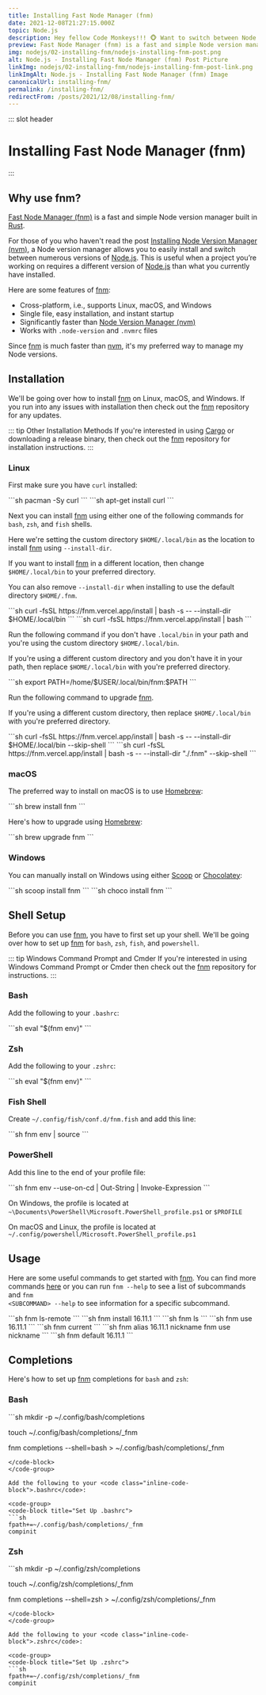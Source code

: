 ```yaml
---
title: Installing Fast Node Manager (fnm)
date: 2021-12-08T21:27:15.000Z
topic: Node.js
description: Hey fellow Code Monkeys!!! 🐵 Want to switch between Node versions extremely fast, then check out Installing Fast Node Manager (fnm)! 🍌🐒
preview: Fast Node Manager (fnm) is a fast and simple Node version manager built in Rust. For those of you who haven't read...
img: nodejs/02-installing-fnm/nodejs-installing-fnm-post.png
alt: Node.js - Installing Fast Node Manager (fnm) Post Picture
linkImg: nodejs/02-installing-fnm/nodejs-installing-fnm-post-link.png
linkImgAlt: Node.js - Installing Fast Node Manager (fnm) Image
canonicalUrl: installing-fnm/
permalink: /installing-fnm/
redirectFrom: /posts/2021/12/08/installing-fnm/
---
```


::: slot header

# Installing Fast Node Manager (fnm)

:::

## Why use fnm?

[Fast Node Manager (fnm)](https://github.com/Schniz/fnm) is a fast and simple Node version manager built in [Rust](https://www.rust-lang.org/).

For those of you who haven't read the post [Installing Node Version Manager (nvm)](/installing-nvm/), a Node version manager allows you to <span class="post-term-one">easily install and switch</span> between numerous versions of [Node.js](https://nodejs.org/en/). This is useful when a project you’re working on requires a different version of [Node.js](https://nodejs.org/en/) than what you currently have installed.

Here are some features of [fnm](https://github.com/Schniz/fnm):

- Cross-platform, i.e., supports Linux, macOS, and Windows
- Single file, easy installation, and instant startup
- Significantly faster than [Node Version Manager (nvm)](https://github.com/nvm-sh/nvm)
- Works with <code class="inline-code-block">.node-version</code> and <code class="inline-code-block">.nvmrc</code> files

Since [fnm](https://github.com/Schniz/fnm) is much faster than [nvm](https://github.com/nvm-sh/nvm), it's my <span class="post-term-one">preferred</span> way to manage my Node versions.

## Installation

We'll be going over how to install [fnm](https://github.com/Schniz/fnm) on Linux, macOS, and Windows. If you run into any issues with installation then check out the [fnm](https://github.com/Schniz/fnm) repository for any updates.

::: tip Other Installation Methods
If you're interested in using [Cargo](https://doc.rust-lang.org/cargo/) or downloading a release binary, then check out the [fnm](https://github.com/Schniz/fnm) repository for installation instructions.
:::

### Linux

First make sure you have <code class="inline-code-block">curl</code> installed:

<code-group>
<code-block title="Arch">
```sh
pacman -Sy curl
```
</code-block>

<code-block title="Ubuntu">
```sh
apt-get install curl
```
</code-block>
</code-group>

Next you can install [fnm](https://github.com/Schniz/fnm) using either one of the following commands for <code class="inline-code-block">bash</code>, <code class="inline-code-block">zsh</code>, and <code class="inline-code-block">fish</code> shells.

Here we're setting the custom directory <code class="inline-code-block">$HOME/.local/bin</code> as the location to install [fnm](https://github.com/Schniz/fnm) using <code class="inline-code-block">--install-dir</code>.

If you want to install [fnm](https://github.com/Schniz/fnm) in a different location, then change <code class="inline-code-block">$HOME/.local/bin</code> to your preferred directory.

You can also remove <code class="inline-code-block">--install-dir</code> when installing to use the default directory <code class="inline-code-block">$HOME/.fnm</code>.

<code-group>
<code-block title="Custom Directory">
```sh
curl -fsSL https://fnm.vercel.app/install | bash -s -- --install-dir $HOME/.local/bin
```
</code-block>

<code-block title="Default Directory">
```sh
curl -fsSL https://fnm.vercel.app/install | bash
```
</code-block>
</code-group>

Run the following command if you <span class="post-term-one">don't</span> have <code class="inline-code-block">.local/bin</code> in your path and you're using the custom directory <code class="inline-code-block">$HOME/.local/bin</code>.

If you're using a different custom directory and you <span class="post-term-one">don't</span> have it in your path, then replace <code class="inline-code-block">$HOME/.local/bin</code> with you're preferred directory.

<code-group>
<code-block title="Setting PATH">
```sh
export PATH=/home/$USER/.local/bin/fnm:$PATH
```
</code-block>
</code-group>

Run the following command to upgrade [fnm](https://github.com/Schniz/fnm).

If you're using a different custom directory, then replace <code class="inline-code-block">$HOME/.local/bin</code> with you're preferred directory.

<code-group>
<code-block title="Custom Directory">
```sh
curl -fsSL https://fnm.vercel.app/install | bash -s -- --install-dir $HOME/.local/bin --skip-shell
```
</code-block>

<code-block title="Default Directory">
```sh
curl -fsSL https://fnm.vercel.app/install | bash -s -- --install-dir "./.fnm" --skip-shell
```
</code-block>
</code-group>

### macOS

The <span class="post-term-one">preferred</span> way to install on macOS is to use [Homebrew](https://brew.sh/):

<code-group>
<code-block title="Installing fnm">
```sh
brew install fnm
```
</code-block>
</code-group>

Here's how to upgrade using [Homebrew](https://brew.sh/):

<code-group>
<code-block title="Upgrading fnm">
```sh
brew upgrade fnm
```
</code-block>
</code-group>

### Windows

You can manually install on Windows using either [Scoop](https://scoop.sh/) or [Chocolatey](https://chocolatey.org/):

<code-group>
<code-block title="Scoop">
```sh
scoop install fnm
```
</code-block>

<code-block title="Chocolatey">
```sh
choco install fnm
```
</code-block>
</code-group>

## Shell Setup

Before you can use [fnm](https://github.com/Schniz/fnm), you have to first set up your shell. We'll be going over how to set up [fnm](https://github.com/Schniz/fnm) for <code class="inline-code-block">bash</code>, <code class="inline-code-block">zsh</code>, <code class="inline-code-block">fish</code>, and <code class="inline-code-block">powershell</code>.

::: tip Windows Command Prompt and Cmder
If you're interested in using Windows Command Prompt or Cmder then check out the [fnm](https://github.com/Schniz/fnm) repository for instructions.
:::

### Bash

Add the following to your <code class="inline-code-block">.bashrc</code>:

<code-group>
<code-block title="Bash">
```sh
eval "$(fnm env)"
```
</code-block>
</code-group>

### Zsh

Add the following to your <code class="inline-code-block">.zshrc</code>:

<code-group>
<code-block title="Zsh">
```sh
eval "$(fnm env)"
```
</code-block>
</code-group>

### Fish Shell

Create <code class="inline-code-block">~/.config/fish/conf.d/fnm.fish</code> and add this line:

<code-group>
<code-block title="Fish Shell">
```sh
fnm env | source
```
</code-block>
</code-group>

### PowerShell

Add this line to the end of your profile file:

<code-group>
<code-block title="PowerShell">
```sh
fnm env --use-on-cd | Out-String | Invoke-Expression
```
</code-block>
</code-group>

On Windows, the profile is located at <code class="inline-code-block">~\Documents\PowerShell\Microsoft.PowerShell_profile.ps1</code> or <code class="inline-code-block">\$PROFILE</code>

On macOS and Linux, the profile is located at <code class="inline-code-block">~/.config/powershell/Microsoft.PowerShell_profile.ps1</code>

## Usage

Here are some useful commands to get started with [fnm](https://github.com/Schniz/fnm). You can find more commands [here](https://github.com/Schniz/fnm/blob/master/docs/commands.md) or you can run <code class="inline-code-block">fnm --help</code> to see a list of subcommands and <code class="inline-code-block">fnm &lt;SUBCOMMAND&gt; --help</code> to see information for a specific subcommand.

<code-group>
<code-block title="List All Remote Versions">
```sh
fnm ls-remote
```
</code-block>
</code-group>

<code-group>
<code-block title="Install a Version">
```sh
fnm install 16.11.1
```
</code-block>
</code-group>

<code-group>
<code-block title="List All Installed Versions">
```sh
fnm ls
```
</code-block>
</code-group>

<code-group>
<code-block title="Choose a Version to Use">
```sh
fnm use 16.11.1
```
</code-block>
</code-group>

<code-group>
<code-block title="Check Active Version">
```sh
fnm current
```
</code-block>
</code-group>

<code-group>
<code-block title="Alias a Version">
```sh
fnm alias 16.11.1 nickname
fnm use nickname
```
</code-block>
</code-group>

<code-group>
<code-block title="Default a Version">
```sh
fnm default 16.11.1
```
</code-block>
</code-group>

## Completions

Here's how to set up [fnm](https://github.com/Schniz/fnm) completions for <code class="inline-code-block">bash</code> and <code class="inline-code-block">zsh</code>:

### Bash

<code-group>
<code-block title="fnm Completions">
```sh
mkdir -p ~/.config/bash/completions

touch ~/.config/bash/completions/_fnm

fnm completions --shell=bash > ~/.config/bash/completions/_fnm
```
</code-block>
</code-group>

Add the following to your <code class="inline-code-block">.bashrc</code>:

<code-group>
<code-block title="Set Up .bashrc">
```sh
fpath+=~/.config/bash/completions/_fnm
compinit
```
</code-block>
</code-group>

### Zsh

<code-group>
<code-block title="fnm Completions">
```sh
mkdir -p ~/.config/zsh/completions

touch ~/.config/zsh/completions/_fnm

fnm completions --shell=zsh > ~/.config/zsh/completions/_fnm
```
</code-block>
</code-group>

Add the following to your <code class="inline-code-block">.zshrc</code>:

<code-group>
<code-block title="Set Up .zshrc">
```sh
fpath+=~/.config/zsh/completions/_fnm
compinit
```
</code-block>
</code-group>
